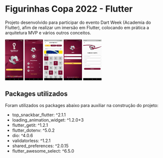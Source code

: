 # Figurinhas Copa 2022 - Flutter

Projeto desenvolvido para participar do evento Dart Week (Academia do Flutter),
afim de realizar um imersão em Flutter, colocando em prática a arquitetura MVP e vários outros conceitos.




<p float="left">
  <img src="assets/screenshots/splash.jpg" href="#" alt="Splash Page" width="60">
    <img src="assets/screenshots/home.jpg" href="#" alt="Home Page" width="60">
    <img src="assets/screenshots/my_stickers.jpg" href="#" alt="My Stickers Page" width="60">
    <img src="assets/screenshots/login.jpg" href="#" alt="Login Page" width="60">
    <img src="assets/screenshots/register.jpg" href="#" alt="Register Page" width="60">
</p>

## Packages utilizados

Foram utilizados os packages abaixo para auxiliar na construção do projeto:

- top_snackbar_flutter: ^2.1.1
- loading_animation_widget: ^1.2.0+3
- flutter_getit: ^1.2.1
- flutter_dotenv: ^5.0.2
- dio: ^4.0.6
- validatorless: ^1.2.1
- shared_preferences: ^2.0.15
- flutter_awesome_select: ^6.5.0
